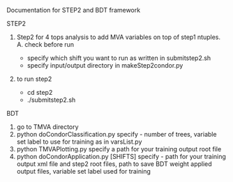 Documentation for STEP2 and BDT framework

STEP2
1. Step2 for 4 tops analysis to add MVA variables on top of step1 ntuples.
    A. check before run
      * specify which shift you want to run as written in submitstep2.sh
      * specify input/output directory in makeStep2condor.py
  
2. to run step2
    *  cd step2
    *  ./submitstep2.sh


BDT
1. go to TMVA directory
2. python doCondorClassification.py
    specify -   number of trees, variable set label to use for training as in varsList.py
3. python TMVAPlotting.py
    specify a path for your training output root file
4. python doCondorApplication.py [SHIFTS]
    specify -   path for your training output xml file and step2 root files, path to save BDT weight applied output files, variable set label used for training
                
    